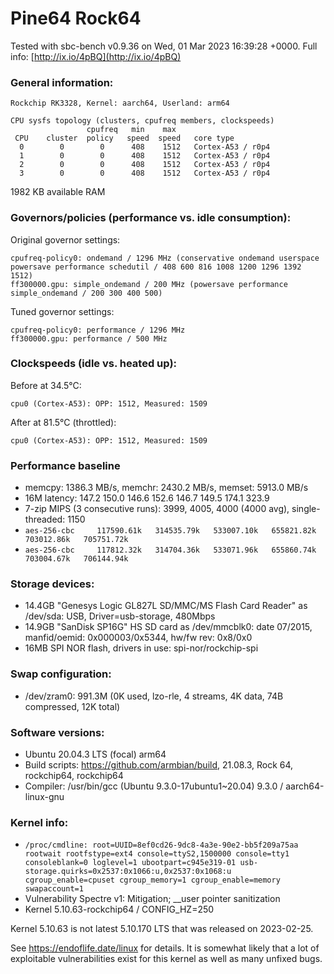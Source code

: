 # Pine64 Rock64

Tested with sbc-bench v0.9.36 on Wed, 01 Mar 2023 16:39:28 +0000. Full info: [http://ix.io/4pBQ](http://ix.io/4pBQ)

### General information:

    Rockchip RK3328, Kernel: aarch64, Userland: arm64
    
    CPU sysfs topology (clusters, cpufreq members, clockspeeds)
                     cpufreq   min    max
     CPU    cluster  policy   speed  speed   core type
      0        0        0      408    1512   Cortex-A53 / r0p4
      1        0        0      408    1512   Cortex-A53 / r0p4
      2        0        0      408    1512   Cortex-A53 / r0p4
      3        0        0      408    1512   Cortex-A53 / r0p4

1982 KB available RAM

### Governors/policies (performance vs. idle consumption):

Original governor settings:

    cpufreq-policy0: ondemand / 1296 MHz (conservative ondemand userspace powersave performance schedutil / 408 600 816 1008 1200 1296 1392 1512)
    ff300000.gpu: simple_ondemand / 200 MHz (powersave performance simple_ondemand / 200 300 400 500)

Tuned governor settings:

    cpufreq-policy0: performance / 1296 MHz
    ff300000.gpu: performance / 500 MHz

### Clockspeeds (idle vs. heated up):

Before at 34.5°C:

    cpu0 (Cortex-A53): OPP: 1512, Measured: 1509 

After at 81.5°C (throttled):

    cpu0 (Cortex-A53): OPP: 1512, Measured: 1509 

### Performance baseline

  * memcpy: 1386.3 MB/s, memchr: 2430.2 MB/s, memset: 5913.0 MB/s
  * 16M latency: 147.2 150.0 146.6 152.6 146.7 149.5 174.1 323.9 
  * 7-zip MIPS (3 consecutive runs): 3999, 4005, 4000 (4000 avg), single-threaded: 1150
  * `aes-256-cbc     117590.61k   314535.79k   533007.10k   655821.82k   703012.86k   705751.72k`
  * `aes-256-cbc     117812.32k   314704.36k   533071.96k   655860.74k   703004.67k   706144.94k`

### Storage devices:

  * 14.4GB "Genesys Logic GL827L SD/MMC/MS Flash Card Reader" as /dev/sda: USB, Driver=usb-storage, 480Mbps
  * 14.9GB "SanDisk SP16G" HS SD card as /dev/mmcblk0: date 07/2015, manfid/oemid: 0x000003/0x5344, hw/fw rev: 0x8/0x0
  * 16MB SPI NOR flash, drivers in use: spi-nor/rockchip-spi

### Swap configuration:

  * /dev/zram0: 991.3M (0K used, lzo-rle, 4 streams, 4K data, 74B compressed, 12K total)

### Software versions:

  * Ubuntu 20.04.3 LTS (focal) arm64
  * Build scripts: https://github.com/armbian/build, 21.08.3, Rock 64, rockchip64, rockchip64
  * Compiler: /usr/bin/gcc (Ubuntu 9.3.0-17ubuntu1~20.04) 9.3.0 / aarch64-linux-gnu

### Kernel info:

  * `/proc/cmdline: root=UUID=8ef0cd26-9dc8-4a3e-90e2-bb5f209a75aa rootwait rootfstype=ext4 console=ttyS2,1500000 console=tty1 consoleblank=0 loglevel=1 ubootpart=c945e319-01 usb-storage.quirks=0x2537:0x1066:u,0x2537:0x1068:u   cgroup_enable=cpuset cgroup_memory=1 cgroup_enable=memory swapaccount=1`
  * Vulnerability Spectre v1:        Mitigation; __user pointer sanitization
  * Kernel 5.10.63-rockchip64 / CONFIG_HZ=250

Kernel 5.10.63 is not latest 5.10.170 LTS that was released on 2023-02-25.

See https://endoflife.date/linux for details. It is somewhat likely that
a lot of exploitable vulnerabilities exist for this kernel as well as many
unfixed bugs.
